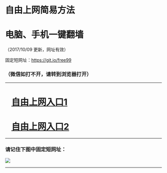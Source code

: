 ﻿# 自由上网简易方法

# 电脑、手机一键翻墙

（2017/10/09 更新，网址有效）

固定短网址：https://git.io/free99

### （微信如打不开，请转到浏览器打开）


***





# &nbsp;&nbsp; <a href="http://ft413710919.fwq-tz-1001.info/fwqtz01.html?t=100900115594 " target="_blank">自由上网入口1</a>
# &nbsp;&nbsp; <a href="http://ft1827611773.fwq-tz-1002.info/fwqtz02.html?t=100900117584 " target="_blank">自由上网入口2</a>
***

### 请记住下图中固定短网址：

<img src="https://s3-us-west-2.amazonaws.com/fwq-1001/yjfq-20170905okok.png" /> 


***

